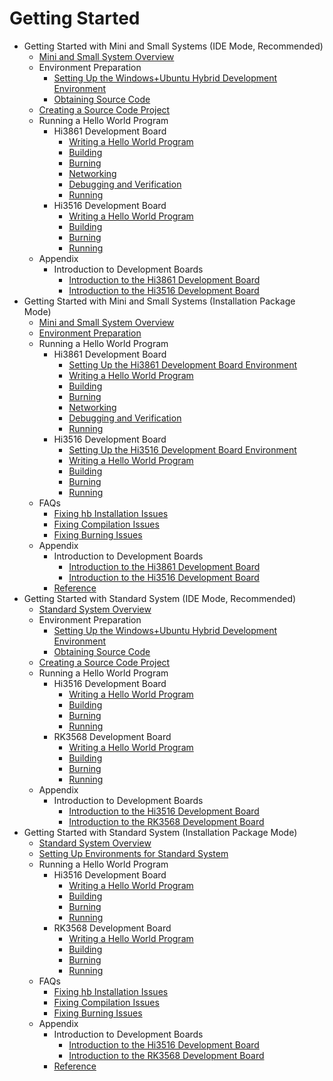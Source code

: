 # Getting Started
- Getting Started with Mini and Small Systems (IDE Mode, Recommended)
    - [Mini and Small System Overview](quickstart-ide-lite-overview.md)
    - Environment Preparation
        - [Setting Up the Windows+Ubuntu Hybrid Development Environment](quickstart-ide-lite-env-setup-win-ubuntu.md)
        - [Obtaining Source Code](quickstart-ide-lite-sourcecode-acquire.md)
    - [Creating a Source Code Project](quickstart-ide-lite-create-project.md)
    - Running a Hello World Program
        - Hi3861 Development Board
            - [Writing a Hello World Program](quickstart-ide-lite-steps-hi3861-application-framework.md)
            - [Building](quickstart-ide-lite-steps-hi3861-building.md)
            - [Burning](quickstart-ide-lite-steps-hi3861-burn.md)
            - [Networking](quickstart-ide-lite-steps-hi3861-netconfig.md)
            - [Debugging and Verification](quickstart-ide-lite-steps-hi3861-debug.md)
            - [Running](quickstart-ide-lite-steps-hi3861-running.md)
        - Hi3516 Development Board
            - [Writing a Hello World Program](quickstart-ide-lite-steps-hi3516-application-framework.md)
            - [Building](quickstart-ide-lite-steps-hi3516-building.md)
            - [Burning](quickstart-ide-lite-steps-hi3516-burn.md)
            - [Running](quickstart-ide-lite-steps-hi3516-running.md)
    - Appendix
        - Introduction to Development Boards
            - [Introduction to the Hi3861 Development Board](quickstart-ide-lite-introduction-hi3861.md)
            - [Introduction to the Hi3516 Development Board](quickstart-ide-lite-introduction-hi3516.md)
- Getting Started with Mini and Small Systems (Installation Package Mode)
    - [Mini and Small System Overview](quickstart-lite-overview.md)
    - [Environment Preparation](quickstart-lite-env-setup.md)
    - Running a Hello World Program
        - Hi3861 Development Board
            - [Setting Up the Hi3861 Development Board Environment](quickstart-lite-steps-hi3861-setting.md)
            - [Writing a Hello World Program](quickstart-lite-steps-hi3861-application-framework.md)
            - [Building](quickstart-lite-steps-hi3861-building.md)
            - [Burning](quickstart-lite-steps-hi3861-burn.md)
            - [Networking](quickstart-lite-steps-hi3861-netconfig.md)
            - [Debugging and Verification](quickstart-lite-steps-hi3861-debug.md)
            - [Running](quickstart-lite-steps-hi3816-running.md)
        - Hi3516 Development Board
            - [Setting Up the Hi3516 Development Board Environment](quickstart-lite-steps-hi3516-setting.md)
            - [Writing a Hello World Program](quickstart-lite-steps-hi3516-application-framework.md)
            - [Building](quickstart-lite-steps-hi3516-building.md)
            - [Burning](quickstart-lite-steps-hi3516-burn.md)
            - [Running](quickstart-lite-steps-hi3516-running.md)
    - FAQs
        - [Fixing hb Installation Issues](quickstart-lite-faq-hb.md)
        - [Fixing Compilation Issues](quickstart-lite-faq-compose.md)
        - [Fixing Burning Issues](quickstart-lite-faq-burning.md)
    - Appendix
        - Introduction to Development Boards
            - [Introduction to the Hi3861 Development Board](quickstart-lite-introduction-hi3861.md)
            - [Introduction to the Hi3516 Development Board](quickstart-lite-introduction-hi3516.md)
        - [Reference](quickstart-lite-reference.md)
- Getting Started with Standard System (IDE Mode, Recommended)
    - [Standard System Overview](quickstart-ide-standard-overview.md)
    - Environment Preparation
        - [Setting Up the Windows+Ubuntu Hybrid Development Environment](quickstart-ide-standard-env-setup-win-ubuntu.md)
        - [Obtaining Source Code](quickstart-ide-standard-sourcecode-acquire.md)
    - [Creating a Source Code Project](quickstart-ide-standard-create-project.md)
    - Running a Hello World Program
        - Hi3516 Development Board
            - [Writing a Hello World Program](quickstart-ide-standard-running-hi3516-create.md)
            - [Building](quickstart-ide-standard-running-hi3516-build.md)
            - [Burning](quickstart-ide-standard-running-hi3516-burning.md)
            - [Running](quickstart-ide-standard-running-hi3516-running.md)
        - RK3568 Development Board
            - [Writing a Hello World Program](quickstart-ide-standard-running-rk3568-create.md)
            - [Building](quickstart-ide-standard-running-rk3568-build.md)
            - [Burning](quickstart-ide-standard-running-rk3568-burning.md)
            - [Running](quickstart-ide-standard-running-rk3568-running.md)
    - Appendix
        - Introduction to Development Boards
            - [Introduction to the Hi3516 Development Board](quickstart-ide-standard-board-introduction-hi3516.md)
            - [Introduction to the RK3568 Development Board](quickstart-ide-standard-board-introduction-rk3568.md)
- Getting Started with Standard System (Installation Package Mode)
    - [Standard System Overview](quickstart-standard-overview.md)
    - [Setting Up Environments for Standard System](quickstart-standard-env-setup.md)
    - Running a Hello World Program
        - Hi3516 Development Board
            - [Writing a Hello World Program](quickstart-standard-running-hi3516-create.md)
            - [Building](quickstart-standard-running-hi3516-build.md)
            - [Burning](quickstart-standard-running-hi3516-burning.md)
            - [Running](quickstart-standard-running-hi3516-running.md)
        - RK3568 Development Board
            - [Writing a Hello World Program](quickstart-standard-running-rk3568-create.md)
            - [Building](quickstart-standard-running-rk3568-build.md)
            - [Burning](quickstart-standard-running-rk3568-burning.md)
            - [Running](quickstart-standard-running-rk3568-running.md)
    - FAQs
        - [Fixing hb Installation Issues](quickstart-standard-faq-hb.md)
        - [Fixing Compilation Issues](quickstart-standard-faq-compose.md)
        - [Fixing Burning Issues](quickstart-standard-faq-burning.md)
    - Appendix
        - Introduction to Development Boards
            - [Introduction to the Hi3516 Development Board](quickstart-standard-board-introduction-hi3516.md)
            - [Introduction to the RK3568 Development Board](quickstart-standard-board-introduction-rk3568.md)
        - [Reference](quickstart-standard-reference.md)
